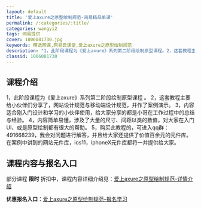 ```yaml
---
layout: default
title: '爱上axure之原型绘制规范-网易精品单课'
permalink: /:categories/:title/
categories: wangyi2
tags: 网易提供
cover: 1006081730.jpg
keywords: 精选网课,网易云课堂,爱上axure之原型绘制规范
description: "1，此阶段课程为《爱上axure》系列第二阶段绘制原型课程。2，这套教程主要给小伙伴们分享了，网站设计规范与移动端设计规范，并作了案例演示。3，内容适合刚入门设计和学习的小伙伴使用，给大家分"
classid: 1006081730
---
```


## 课程介绍

1，此阶段课程为《爱上axure》系列第二阶段绘制原型课程 。
2，这套教程主要给小伙伴们分享了，网站设计规范与移动端设计规范，并作了案例演示。
3，内容适合刚入门设计和学习的小伙伴使用，给大家分享的都是小哥在工作过程中的总结与经验。
4，内容简单易懂，涉及了大量的尺寸、间距以类的数值，对大家在入门UI、或是原型绘制都有很大的帮助。
5，购买此教程的，可进入qq群：491668239，我会对问题进行解答，并且给大家还提供了价值百余元的元件库。在案例中讲到的网站元件库，ios11，iphoneX元件库都将一并提供给大家。

## 课程内容与报名入口

部分课程 **限时** 折扣中，课程内容详细介绍见：[爱上axure之原型绘制规范-详情介绍](https://study.163.com/course/introduction/1006081730.htm?share=1&shareId=1025206652&utm_campaign=share&utm_medium=iphoneShare&utm_source=&utm_u=1025206652)

**优惠报名入口**：[爱上axure之原型绘制规范-报名学习](https://study.163.com/course/introduction/1006081730.htm?share=1&shareId=1025206652&utm_campaign=share&utm_medium=iphoneShare&utm_source=&utm_u=1025206652)

